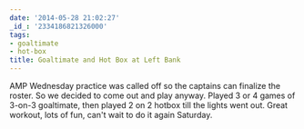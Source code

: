 ```yaml
---
date: '2014-05-28 21:02:27'
_id_: '2334186821326000'
tags:
- goaltimate
- hot-box
title: Goaltimate and Hot Box at Left Bank
---
```


AMP Wednesday practice was called off so the captains can finalize the roster. So we decided to come out and play anyway. Played 3 or 4 games of 3-on-3 goaltimate, then played 2 on 2 hotbox till the lights went out. Great workout, lots of fun, can't wait to do it again Saturday.
